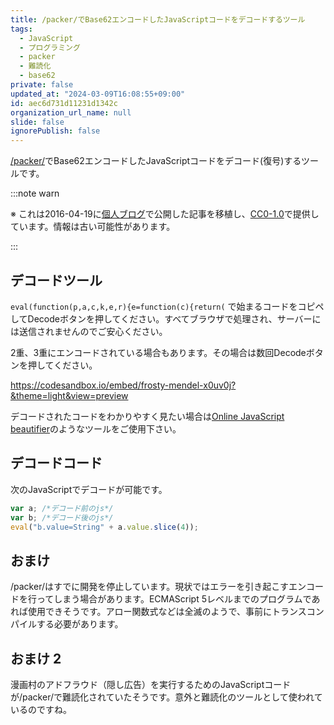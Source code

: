 ```yaml
---
title: /packer/でBase62エンコードしたJavaScriptコードをデコードするツール
tags:
  - JavaScript
  - プログラミング
  - packer
  - 難読化
  - base62
private: false
updated_at: "2024-03-09T16:08:55+09:00"
id: aec6d731d11231d1342c
organization_url_name: null
slide: false
ignorePublish: false
---
```


[/packer/](http://dean.edwards.name/packer/)でBase62エンコードしたJavaScriptコードをデコード(復号)するツールです。

:::note warn

※ これは2016-04-19に[個人ブログ](https://bicstone.me)で公開した記事を移植し、[CC0-1.0](https://creativecommons.org/publicdomain/zero/1.0/deed.ja)で提供しています。情報は古い可能性があります。

:::

## デコードツール

`eval(function(p,a,c,k,e,r){e=function(c){return(` で始まるコードをコピペしてDecodeボタンを押してください。すべてブラウザで処理され、サーバーには送信されませんのでご安心ください。

2重、3重にエンコードされている場合もあります。その場合は数回Decodeボタンを押してください。

https://codesandbox.io/embed/frosty-mendel-x0uv0j?&theme=light&view=preview

デコードされたコードをわかりやすく見たい場合は[Online JavaScript beautifier](http://jsbeautifier.org/)のようなツールをご使用下さい。

## デコードコード

次のJavaScriptでデコードが可能です。

```js
var a; /*デコード前のjs*/
var b; /*デコード後のjs*/
eval("b.value=String" + a.value.slice(4));
```

## おまけ

/packer/はすでに開発を停止しています。現状ではエラーを引き起こすエンコードを行ってしまう場合があります。ECMAScript 5レベルまでのプログラムであれば使用できそうです。アロー関数式などは全滅のようで、事前にトランスコンパイルする必要があります。

## おまけ 2

漫画村のアドフラウド（隠し広告）を実行するためのJavaScriptコードが/packer/で難読化されていたそうです。意外と難読化のツールとして使われているのですね。
